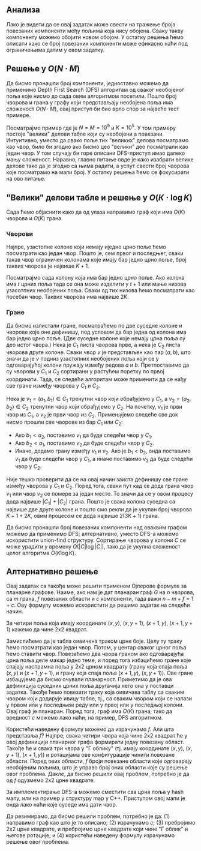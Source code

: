 ## Анализа
Лако је видети да се овај задатак може свести на тражење броја повезаних компоненти међу пољима која нису обојена. Сваку такву компоненту можемо обојити новом обојом. У остатку решења ћемо описати како се број повезаних компоненти може ефикасно наћи под ограничењима датим у овом задатку.


## Решење у $O(N \cdot M)$
Да бисмо пронашли број компоненти, једноставно можемо да применимо Depth First Search (DFS) алгоритам од сваког необојеног поља које нисмо до сада овим алгоритмом посетили. Пошто број чворова и грана у графу који представљају необојена поља има сложеност $O(N \cdot M)$, овај приступ би био врло спор за највеће тест примере.

Посматрајмо пример где је $N = M = 10^9$ и $K = 10^5$. У том примеру постоје "велики" делови табле који су необојени а повезани. Интуитивно, уместо да свако поље тих "великих" делова посматрамо као чвор, било би згодно ако бисмо цео "велики" део посматрали као један чвор. У том случају би горе описани DFS-приступ имао далеко мању сложеност. Наравно, главно питање овде је како изабрати велике делове тако да је згодно са њима радити, а успут свести број чворова које посматрамо на мали број. У остатку решења ћемо се фокусирати на ово питање.


## "Велики" делови табле и решење у $O(К \cdot \log{K})$
Сада ћемо објаснити како да од улаза направимо граф који има $O(K)$ чворова и $O(K)$ грана.

### Чворови
Најпре, узастопне колоне који немају иједно црно поље ћемо посматрати као један чвор. Пошто је, сем првог и последњег, сваки такав чвор ограничен колонама које имају бар једно црно поље, број таквих чворова је највише $K + 1$.


Посматрајмо сада колону која има бар једно црно поље. Ако колона има $t$ црних поља тада се она може изделити у $t + 1$ или мање низова узасотпних необојених поља. Сваки од тих низова ћемо посматрати као посебан чвор. Таквих чворова има највише $2 K$.

### Гране
Да бисмо излистали гране, посматраћемо по две суседне колоне и чворове које оне дефинишу, под условом да бар једна од колона има бар једно црно поље. (Две суседне колоне које немају црна поља су део истог чвора.) Нека је $C_1$ листа чворова прве, а нека је $C_2$ листа чворова друге колоне. Сваки чвор $v$ је представљен као пар $(a, b)$, што значи да је $v$ подниз узастопних необојених поља који се у одговарајућој колони пружају између редова $a$ и $b$. Претпоставимо да су чворови у $C_1$ и $C_2$ сортирани у растућем поретку по првој координати. Тада, се следећи алгоритам може применити да се нађу све гране између чворова у $C_1$ и $C_2$.

Нека је $v_1 = (a_1, b_1) \in C_1$ тренутни чвор који обрађујемо у $C_1$, а $v_2 = (a_2, b_2) \in C_2$ тренутни чвор који обрађујемо у $C_2$. На почетку, $v_1$ је први чвор из $C_1$, а $v_2$ је први чвор из $C_2$. Примењујемо следеће све док нисмо прошли све чворове из бар $C_1$ или $C_2$:
- Ако $b_1 < a_2$, поставимо $v_1$ да буде следећи чвор у $C_1$.
- Ако $b_2 < a_1$, поставимо $v_2$ да буде следећи чвор у $C_2$.
- Иначе, додамо грану између $v_1$ и $v_2$. Ако је $b_1 < b_2$, онда поставимо $v_1$ да буде следећи чвор у $C_1$, а иначе поставимо $v_2$ да буде следећи чвор у $C_2$.

Није тешко проверити да се на овај начин заиста дефинишу све гране између чворова у $C_1$ и $C_2$. Поред тога, сваки пут кад се дода грана чвор $v_1$ или чвор $v_2$ се помере за један место. То значи да се у овом процесу дода највише $|C_1| + |C_2|$ грана. Пошто је свака колона суседна са највише две друге колоне и пошто смо рекли да је укупан број чворова $K + 1 + 2 K$, овим процесом се дода највише $2 (3K + 1)$ грана.


Да бисмо пронашли број повезаних компоненти над оваквим графом можемо да применимо DFS; алтернативно, уместо DFS-а можемо искористити union-find структуру. Cортирање чворова у колони $C$ се може урадити у времену $O(|C| \log{|C|})$, тако да је укупна сложеност целог алгоритма $O(K \log{K})$.

## Алтернативно решење
Овај задатак са такође може решити применом Ојлерове формуле за планарне графове. Наиме, ако нам је дат планаран граф $G$ на $n$ чворова, са $m$ грана, $f$ повезаних области и $c$ компоненти, тада важи $n - m + f = 1 + c$. Ову формулу можемо искористити да решимо задатак на следећи начин.

За четири поља која имају координате $(x, y)$, $(x, y + 1)$, $(x + 1, y)$, $(x + 1, y + 1)$ кажемо да чине 2x2 квадрат.

Замислићемо да је табла оивичена траком црне боје. Целу ту траку ћемо посматрати као један чвор. Потом, у центар сваког црног поља ћемо ставити чвор. Повезаћемо два чвора граном ако одговарајућа црна поља деле макар једно теме, и поред тога избацићемо гране које спајају наспрамна поља у 2x2 црном квадрату (грану која спаја поља $(x, y)$ и $(x + 1, y + 1)$, и грану која спаја поља $(x + 1, y)$, $(x, y + 1)$). Ове гране избацујемо да бисмо очували планарност. Приметимо да је ова дефиниција суседних црних поља другачија него она у поставци задатка. Такође ћемо повезати траку која оивичава таблу са сваким чвором који додирује ивицу табле, тј., са сваким чвором који се налази у првом или у последњем реду или у првој или у последњој колони. Овај граф је планаран. Поред тога, граф има $O(K)$ грана, тако да вредност $c$ можемо лако наћи, на пример, DFS алгоритмом.

Користећи наведену формулу можемо да израчунамо $f$. Али шта представља $f$? Најпре, свака четири чвора која чине 2x2 квадрат ће у овој дефиницији планарног графа формирати једну повезану област. Такође ће и свака три чвора у "Г облику" (тј. имају координате $(x, y)$, $(x, y + 1)$, $(x + 1, y)$) и ротацијама ове конфигурације чинити повезане области. Поред ових области, $f$ броји повезане области које одговарају необојеним пољима, што је управо број оних области које су решење овог проблема. Дакле, да бисмо решили овај проблем, потребно је да од $f$ одузмемо 2x2 црне квадрате.

За имплементирање DFS-а можемо сместити сва црна поља у hash мапу, или на пример у структуру map у C++. Приступом овој мапи је онда лако наћи које суседе има дати чвор.

Да резимирамо, да бисмо решили проблем, потребно је да: (1) направимо граф као што је то описано; (2) израчунамо $c$; (3) пребројимо 2x2 црне квадрате, и пребројимо црне квадрате који чине "Г облик" и његове ротације; и (4) користећи наведену формулу израчунамо решење овог проблема.
